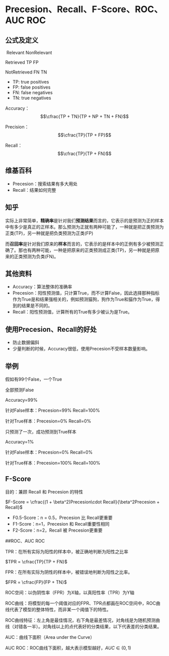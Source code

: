 # Precesion、Recall、F-Score、ROC、AUC ROC

## 公式及定义

​				Relevant		NonRelevant

Retrieved			TP			FP

NotRetrieved		FN			TN

- TP: true positives
- FP: false positives
- FN: false negatives
- TN: true negatives

Accuracy：$$\cfrac{TP + TN}{TP + NP + TN + FN}$$

Precision：$$\cfrac{TP}{TP + FP}$$

Recall：$$\cfrac{TP}{TP + FN}$$

## 维基百科

+ Precesion：搜索结果有多大用处
+ Recall：结果如何完整

## 知乎

实际上非常简单，**精确率**是针对我们**预测结果**而言的，它表示的是预测为正的样本中有多少是真正的正样本。那么预测为正就有两种可能了，一种就是把正类预测为正类(TP)，另一种就是把负类预测为正类(FP)

而**召回率**是针对我们原来的**样本**而言的，它表示的是样本中的正例有多少被预测正确了。那也有两种可能，一种是把原来的正类预测成正类(TP)，另一种就是把原来的正类预测为负类(FN)。


## 其他资料

+ Accuracy：算法整体的准确率
+ Precesion：阳性预测值，只计算True，而不计算False，因此选择那种指标作为True是和结果强相关的，例如预测猫狗，狗作为True和猫作为True，得到的结果是不同的。
+ Recall：阳性预测值，计算所有的True有多少被认为是True。


## 使用Precesion、Recall的好处

+ 防止数据偏斜
+ 少量判断的时候，Accuracy很低，使用Precesion不受样本数量影响。


## 举例

假如有99个False，一个True

全部预测False

Accuracy=99%

针对False样本：Precesion=99%		Recall=100%

针对True样本：Precesion=0%		Recall=0%

只预测了一次，成功预测到True样本

Accuracy=1%

针对False样本：Precesion=0% 		Recall=0%

针对True样本：Precesion=100%		Recall=100%

## F-Score

目的：兼顾 Recall 和 Precesion 的特性

$F-Score = \cfrac{(1 + \beta^2)Precesion\cdot Recall}{\beta^2Precesion + Recall}$

+ F0.5-Score：n = 0.5，Precesion 比 Recall更重要
+ F1-Score：n=1，Precesion 和 Recall重要性相同
+ F2-Score：n=2，Recall 被 Precesion更重要



##ROC、AUC ROC

TPR：在所有实际为阳性的样本中，被正确地判断为阳性之比率 

$TPR = \cfrac{TP}{TP + FN}$

FPR：在所有实际为阴性的样本中，被错误地判断为阳性之比率。  

$FPR = \cfrac{FP}{FP + TN}$

ROC空间：以伪阴性率（FPR）为X轴，以真阳性率（TPR）为Y轴

ROC曲线：将模型的每一个阈值对应的FPR、TPR点都画在ROC空间中，ROC曲线代表了模型的整体特性，而非某一个阈值下的特性。

ROC曲线特征：左上角是最佳情况，右下角是最差情况，对角线是为随机预测曲线（对错各一半）。对角线以上的点代表好的分类结果，以下代表差的分类结果。

AUC：曲线下面积（Area under the Curve）

AUC ROC：ROC曲线下面积，越大表示模型越好，$AUC \in (0, 1)$